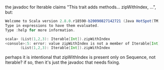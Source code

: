 the javadoc for Iterable claims "This trait adds methods... zipWithIndex, ...", but:
```scala
Welcome to Scala version 2.8.0.r18590-b20090827142721 (Java HotSpot(TM) 64-Bit Server VM, Java 1.6.0_15).
Type in expressions to have them evaluated.
Type :help for more information.

scala> (List(1,2,3): Iterable[Int]).zipWithIndex
<console>:5: error: value zipWithIndex is not a member of Iterable[Int]
       (List(1,2,3): Iterable[Int]).zipWithIndex
```

perhaps it is intentional that zipWithIndex is present only on Sequence, not Iterable?
if so, then it's just the javadoc that needs fixing.
